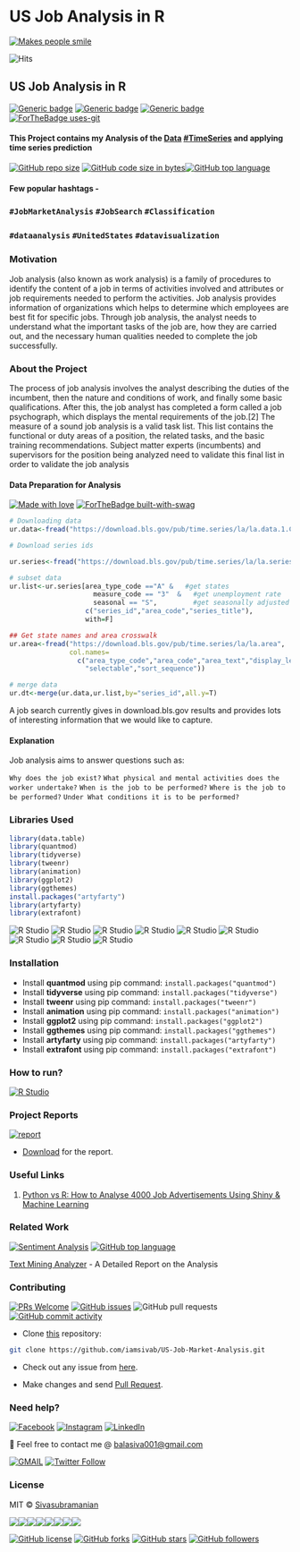 # US Job Analysis in R
[![Makes people smile](https://forthebadge.com/images/badges/makes-people-smile.svg)](https://github.com/iamsivab)

![Hits](https://hitcounter.pythonanywhere.com/count/tag.svg?url=https%3A%2F%2Fgithub.com%2Fiamsivab%2FUS-Job-Market-Analysis)
## US Job Analysis in R
[![Generic badge](https://img.shields.io/badge/Text-Mining-teal.svg?style=for-the-badge)](https://github.com/iamsivab/US-Job-Market-Analysis) 
[![Generic badge](https://img.shields.io/badge/LinkedIn-Connect-blue.svg?style=for-the-badge&logo=linkedin&logoColor=white)](https://www.linkedin.com/in/iamsivab/) [![Generic badge](https://img.shields.io/badge/R-Language-blue.svg?style=for-the-badge)](https://github.com/iamsivab/US-Job-Market-Analysis/) [![ForTheBadge uses-git](http://ForTheBadge.com/images/badges/uses-git.svg)](https://GitHub.com/)

#### This Project contains my Analysis of the [Data](https://download.bls.gov/pub/time.series/la/la.data.1.CurrentS") [#TimeSeries](https://github.com/iamsivab/US-Job-Market-Analysis) and applying time series prediction

[![GitHub repo size](https://img.shields.io/github/repo-size/iamsivab/US-Job-Market-Analysis.svg?logo=github&style=social)](https://github.com/iamsivab) [![GitHub code size in bytes](https://img.shields.io/github/languages/code-size/iamsivab/US-Job-Market-Analysis.svg?logo=git&style=social)](https://github.com/iamsivab/)[![GitHub top language](https://img.shields.io/github/languages/top/iamsivab/US-Job-Market-Analysis.svg?logo=python&style=social)](https://github.com/iamsivab)

#### Few popular hashtags - 
### `#JobMarketAnalysis` `#JobSearch` `#Classification`
### `#dataanalysis` `#UnitedStates` `#datavisualization`

### Motivation
Job analysis (also known as work analysis) is a family of procedures to identify the content of a job in terms of activities involved and attributes or job requirements needed to perform the activities. Job analysis provides information of organizations which helps to determine which employees are best fit for specific jobs. Through job analysis, the analyst needs to understand what the important tasks of the job are, how they are carried out, and the necessary human qualities needed to complete the job successfully.

### About the Project

The process of job analysis involves the analyst describing the duties of the incumbent, then the nature and conditions of work, and finally some basic qualifications. After this, the job analyst has completed a form called a job psychograph, which displays the mental requirements of the job.[2] The measure of a sound job analysis is a valid task list. This list contains the functional or duty areas of a position, the related tasks, and the basic training recommendations. Subject matter experts (incumbents) and supervisors for the position being analyzed need to validate this final list in order to validate the job analysis

#### Data Preparation for Analysis

[![Made with love](https://forthebadge.com/images/badges/built-with-love.svg)](https://www.linkedin.com/in/iamsivab/) [![ForTheBadge built-with-swag](http://ForTheBadge.com/images/badges/built-with-swag.svg)](https://www.linkedin.com/in/iamsivab/)

```R
# Downloading data
ur.data<-fread("https://download.bls.gov/pub/time.series/la/la.data.1.CurrentS")

# Download series ids

ur.series<-fread("https://download.bls.gov/pub/time.series/la/la.series")

# subset data
ur.list<-ur.series[area_type_code =="A" &   #get states
                     measure_code == "3"  &   #get unemployment rate
                     seasonal == "S",         #get seasonally adjusted data
                   c("series_id","area_code","series_title"),
                   with=F]

## Get state names and area crosswalk
ur.area<-fread("https://download.bls.gov/pub/time.series/la/la.area",
               col.names=
                 c("area_type_code","area_code","area_text","display_level",
                   "selectable","sort_sequence"))                   

# merge data
ur.dt<-merge(ur.data,ur.list,by="series_id",all.y=T)
```

A job search currently gives in download.bls.gov results and provides lots of interesting information that we would like to capture.
#### Explanation
Job analysis aims to answer questions such as:

`Why does the job exist?`
`What physical and mental activities does the worker undertake?`
`When is the job to be performed?`
`Where is the job to be performed?`
`Under What conditions it is to be performed?`

### Libraries Used

```R
library(data.table)
library(quantmod)
library(tidyverse)
library(tweenr)
library(animation)
library(ggplot2)
library(ggthemes)
install.packages("artyfarty")
library(artyfarty)
library(extrafont)
```

![R Studio](https://img.shields.io/badge/R-data.table-blue.svg?style=flat&logo=r&logoColor=white) 
![R Studio](https://img.shields.io/badge/R-quantmod-blue.svg?style=flat&logo=r&logoColor=white)
![R Studio](https://img.shields.io/badge/R-tidyverse-blue.svg?style=flat&logo=r&logoColor=white) 
![R Studio](https://img.shields.io/badge/R-animation-blue.svg?style=flat&logo=r&logoColor=white) 
![R Studio](https://img.shields.io/badge/R-tweenr-blue.svg?style=flat&logo=r&logoColor=white)
![R Studio](https://img.shields.io/badge/R-ggplot2-blue.svg?style=flat&logo=r&logoColor=white) 
![R Studio](https://img.shields.io/badge/R-ggthemes-blue.svg?style=flat&logo=r&logoColor=white) 
![R Studio](https://img.shields.io/badge/R-artyfarty-blue.svg?style=flat&logo=r&logoColor=white) 
![R Studio](https://img.shields.io/badge/R-extrafont-blue.svg?style=flat&logo=r&logoColor=white) 

### Installation

- Install **quantmod** using pip command: `install.packages("quantmod")`
- Install **tidyverse** using pip command: `install.packages("tidyverse")`
- Install **tweenr** using pip command: `install.packages("tweenr")`
- Install **animation** using pip command: `install.packages("animation")`
- Install **ggplot2** using pip command: `install.packages("ggplot2")`
- Install **ggthemes** using pip command: `install.packages("ggthemes")`
- Install **artyfarty** using pip command: `install.packages("artyfarty")`
- Install **extrafont** using pip command: `install.packages("extrafont")`

### How to run?

[![R Studio](https://img.shields.io/badge/R-us_sales.R.-lightgrey.svg?logo=R&style=social)](https://github.com/iamsivab/US-Job-Market-Analysis/blob/master/US%20Sales.R)


### Project Reports

[![report](https://img.shields.io/static/v1.svg?label=Project&message=Report&logo=microsoft-word&style=social)](https://github.com/iamsivab/US-Job-Market-Analysis/)

- [Download](https://github.com/iamsivab/US-Job-Market-Analysis/) for the report.

### Useful Links

1. [Python vs R: How to Analyse 4000 Job Advertisements Using Shiny & Machine Learning](https://towardsdatascience.com/python-vs-r-what-i-learned-from-4-000-job-advertisements-ab41661b7f28)
 
### Related Work

[![Sentiment Analysis](https://img.shields.io/static/v1.svg?label=Text&message=Mining&color=lightgray&logo=linkedin&style=social&colorA=critical)](https://www.linkedin.com/in/iamsivab/) [![GitHub top language](https://img.shields.io/github/languages/top/iamsivab/US-Job-Market-Analysis.svg?logo=php&style=social)](https://github.com/iamsivab/)

[Text Mining Analyzer](https://github.com/iamsivab/Text-Mining-in-R) - A Detailed Report on the Analysis


### Contributing

[![PRs Welcome](https://img.shields.io/badge/PRs-welcome-brightgreen.svg?logo=github)](https://github.com/iamsivab/US-Job-Market-Analysis/pulls) [![GitHub issues](https://img.shields.io/github/issues/iamsivab/US-Job-Market-Analysis?logo=github)](https://github.com/iamsivab/US-Job-Market-Analysis/issues) ![GitHub pull requests](https://img.shields.io/github/issues-pr/viamsivab/US-Job-Market-Analysis?color=blue&logo=github) 
[![GitHub commit activity](https://img.shields.io/github/commit-activity/y/iamsivab/US-Job-Market-Analysis?logo=github)](https://github.com/iamsivab/US-Job-Market-Analysis/)

- Clone [this](https://github.com/iamsivab/US-Job-Market-Analysis/) repository: 

```bash
git clone https://github.com/iamsivab/US-Job-Market-Analysis.git
```

- Check out any issue from [here](https://github.com/iamsivab/US-Job-Market-Analysis/issues).

- Make changes and send [Pull Request](https://github.com/iamsivab/US-Job-Market-Analysis/pull).
 
### Need help?

[![Facebook](https://img.shields.io/static/v1.svg?label=follow&message=@iamsivab&color=9cf&logo=facebook&style=flat&logoColor=white&colorA=informational)](https://www.facebook.com/iamsivab)  [![Instagram](https://img.shields.io/static/v1.svg?label=follow&message=@iamsivab&color=grey&logo=instagram&style=flat&logoColor=white&colorA=critical)](https://www.instagram.com/iamsivab/) [![LinkedIn](https://img.shields.io/static/v1.svg?label=connect&message=@iamsivab&color=success&logo=linkedin&style=flat&logoColor=white&colorA=blue)](https://www.linkedin.com/in/iamsivab/)

:email: Feel free to contact me @ [balasiva001@gmail.com](https://mail.google.com/mail/)

[![GMAIL](https://img.shields.io/static/v1.svg?label=send&message=balasiva001@gmail.com&color=red&logo=gmail&style=social)](https://www.github.com/iamsivab) [![Twitter Follow](https://img.shields.io/twitter/follow/iamsivab?style=social)](https://twitter.com/iamsivab)


### License

MIT &copy; [Sivasubramanian](https://github.com/iamsivab/US-Job-Market-Analysis/blob/master/LICENSE)

[![](https://sourcerer.io/fame/iamsivab/iamsivab/US-Job-Market-Analysis/images/0)](https://sourcerer.io/fame/iamsivab/iamsivab/US-Job-Market-Analysis/links/0)[![](https://sourcerer.io/fame/iamsivab/iamsivab/US-Job-Market-Analysis/images/1)](https://sourcerer.io/fame/iamsivab/iamsivab/US-Job-Market-Analysis/links/1)[![](https://sourcerer.io/fame/iamsivab/iamsivab/US-Job-Market-Analysis/images/2)](https://sourcerer.io/fame/iamsivab/iamsivab/US-Job-Market-Analysis/links/2)[![](https://sourcerer.io/fame/iamsivab/iamsivab/US-Job-Market-Analysis/images/3)](https://sourcerer.io/fame/iamsivab/iamsivab/US-Job-Market-Analysis/links/3)[![](https://sourcerer.io/fame/iamsivab/iamsivab/US-Job-Market-Analysis/images/4)](https://sourcerer.io/fame/iamsivab/iamsivab/US-Job-Market-Analysis/links/4)[![](https://sourcerer.io/fame/iamsivab/iamsivab/US-Job-Market-Analysis/images/5)](https://sourcerer.io/fame/iamsivab/iamsivab/US-Job-Market-Analysis/links/5)[![](https://sourcerer.io/fame/iamsivab/iamsivab/US-Job-Market-Analysis/images/6)](https://sourcerer.io/fame/iamsivab/iamsivab/US-Job-Market-Analysis/links/6)[![](https://sourcerer.io/fame/iamsivab/iamsivab/US-Job-Market-Analysis/images/7)](https://sourcerer.io/fame/iamsivab/iamsivab/US-Job-Market-Analysis/links/7)


[![GitHub license](https://img.shields.io/github/license/iamsivab/US-Job-Market-Analysis.svg?style=social&logo=github)](https://github.com/iamsivab/US-Job-Market-Analysis/blob/master/LICENSE) 
[![GitHub forks](https://img.shields.io/github/forks/iamsivab/US-Job-Market-Analysis.svg?style=social)](https://github.com/iamsivab/US-Job-Market-Analysis/network) [![GitHub stars](https://img.shields.io/github/stars/iamsivab/US-Job-Market-Analysis.svg?style=social)](https://github.com/iamsivab/US-Job-Market-Analysis/stargazers) [![GitHub followers](https://img.shields.io/github/followers/iamsivab.svg?label=Follow&style=social)](https://github.com/iamsivab/)
